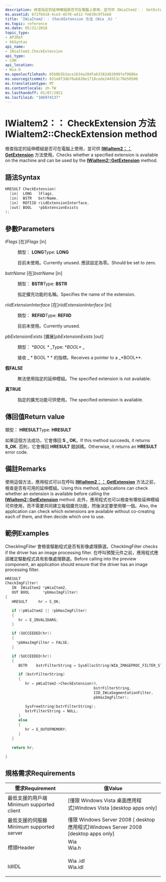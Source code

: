 ```yaml
---
description: 檢查指定的延伸模組是否可在電腦上使用，並可供 IWiaItem2：： GetExtension 方法使用。
ms.assetid: 672f6418-4ce3-4570-a412-fe639c9f5eb8
title: 'IWiaItem2：： CheckExtension 方法 (Wia .h) '
ms.topic: reference
ms.date: 05/31/2018
topic_type:
- APIRef
- kbSyntax
api_name:
- IWiaItem2.CheckExtension
api_type:
- COM
api_location:
- Wia.h
ms.openlocfilehash: 65b0b5b3ace1634a20dfa63382d82099fef0686e
ms.sourcegitcommit: 831e8f3db78ab820e1710cede244553c70e50500
ms.translationtype: MT
ms.contentlocale: zh-TW
ms.lasthandoff: 01/07/2021
ms.locfileid: "106974137"
---
```

# <a name="iwiaitem2checkextension-method"></a><span data-ttu-id="4a610-103">IWiaItem2：： CheckExtension 方法</span><span class="sxs-lookup"><span data-stu-id="4a610-103">IWiaItem2::CheckExtension method</span></span>

<span data-ttu-id="4a610-104">檢查指定的延伸模組是否可在電腦上使用，並可供 [**IWiaItem2：： GetExtension**](-wia-iwiaitem2-getextension.md) 方法使用。</span><span class="sxs-lookup"><span data-stu-id="4a610-104">Checks whether a specified extension is available on the machine and can be used by the [**IWiaItem2::GetExtension**](-wia-iwiaitem2-getextension.md) method.</span></span>

## <a name="syntax"></a><span data-ttu-id="4a610-105">語法</span><span class="sxs-lookup"><span data-stu-id="4a610-105">Syntax</span></span>


```C++
HRESULT CheckExtension(
  [in]  LONG   lFlags,
  [in]  BSTR   bstrName,
  [in]  REFIID riidExtensionInterface,
  [out] BOOL   *pbExtensionExists
);
```



## <a name="parameters"></a><span data-ttu-id="4a610-106">參數</span><span class="sxs-lookup"><span data-stu-id="4a610-106">Parameters</span></span>

<dl> <dt>

<span data-ttu-id="4a610-107">*lFlags* \[在\]</span><span class="sxs-lookup"><span data-stu-id="4a610-107">*lFlags* \[in\]</span></span>
</dt> <dd>

<span data-ttu-id="4a610-108">類型： **LONG**</span><span class="sxs-lookup"><span data-stu-id="4a610-108">Type: **LONG**</span></span>

<span data-ttu-id="4a610-109">目前未使用。</span><span class="sxs-lookup"><span data-stu-id="4a610-109">Currently unused.</span></span> <span data-ttu-id="4a610-110">應該設定為零。</span><span class="sxs-lookup"><span data-stu-id="4a610-110">Should be set to zero.</span></span>

</dd> <dt>

<span data-ttu-id="4a610-111">*bstrName* \[在\]</span><span class="sxs-lookup"><span data-stu-id="4a610-111">*bstrName* \[in\]</span></span>
</dt> <dd>

<span data-ttu-id="4a610-112">類型： **BSTR**</span><span class="sxs-lookup"><span data-stu-id="4a610-112">Type: **BSTR**</span></span>

<span data-ttu-id="4a610-113">指定擴充功能的名稱。</span><span class="sxs-lookup"><span data-stu-id="4a610-113">Specifies the name of the extension.</span></span>

</dd> <dt>

<span data-ttu-id="4a610-114">*riidExtensionInterface* \[在\]</span><span class="sxs-lookup"><span data-stu-id="4a610-114">*riidExtensionInterface* \[in\]</span></span>
</dt> <dd>

<span data-ttu-id="4a610-115">類型： **REFIID**</span><span class="sxs-lookup"><span data-stu-id="4a610-115">Type: **REFIID**</span></span>

<span data-ttu-id="4a610-116">目前未使用。</span><span class="sxs-lookup"><span data-stu-id="4a610-116">Currently unused.</span></span>

</dd> <dt>

<span data-ttu-id="4a610-117">*pbExtensionExists* \[擴展\]</span><span class="sxs-lookup"><span data-stu-id="4a610-117">*pbExtensionExists* \[out\]</span></span>
</dt> <dd>

<span data-ttu-id="4a610-118">類型： \**BOOL \** _</span><span class="sxs-lookup"><span data-stu-id="4a610-118">Type: \**BOOL\** _</span></span>

<span data-ttu-id="4a610-119">接收 _ \* BOOL \* \* 的指標。</span><span class="sxs-lookup"><span data-stu-id="4a610-119">Receives a pointer to a _\*BOOL\*\*.</span></span>

<dt>

<span id="FALSE"></span><span id="false"></span>

<span data-ttu-id="4a610-120"><span id="FALSE"></span><span id="false"></span>**假**</span><span class="sxs-lookup"><span data-stu-id="4a610-120"><span id="FALSE"></span><span id="false"></span>**FALSE**</span></span>


</dt> <dd>

<span data-ttu-id="4a610-121">無法使用指定的延伸模組。</span><span class="sxs-lookup"><span data-stu-id="4a610-121">The specified extension is not available.</span></span>

</dd> <dt>

<span id="TRUE"></span><span id="true"></span>

<span data-ttu-id="4a610-122"><span id="TRUE"></span><span id="true"></span>**真**</span><span class="sxs-lookup"><span data-stu-id="4a610-122"><span id="TRUE"></span><span id="true"></span>**TRUE**</span></span>


</dt> <dd>

<span data-ttu-id="4a610-123">指定的擴充功能可供使用。</span><span class="sxs-lookup"><span data-stu-id="4a610-123">The specified extension is available.</span></span>

</dd> </dl> </dd> </dl>

## <a name="return-value"></a><span data-ttu-id="4a610-124">傳回值</span><span class="sxs-lookup"><span data-stu-id="4a610-124">Return value</span></span>

<span data-ttu-id="4a610-125">類型： **HRESULT**</span><span class="sxs-lookup"><span data-stu-id="4a610-125">Type: **HRESULT**</span></span>

<span data-ttu-id="4a610-126">如果這個方法成功，它會傳回 **S \_ OK**。</span><span class="sxs-lookup"><span data-stu-id="4a610-126">If this method succeeds, it returns **S\_OK**.</span></span> <span data-ttu-id="4a610-127">否則，它會傳回 **HRESULT** 錯誤碼。</span><span class="sxs-lookup"><span data-stu-id="4a610-127">Otherwise, it returns an **HRESULT** error code.</span></span>

## <a name="remarks"></a><span data-ttu-id="4a610-128">備註</span><span class="sxs-lookup"><span data-stu-id="4a610-128">Remarks</span></span>

<span data-ttu-id="4a610-129">使用這個方法，應用程式可以在呼叫 [**IWiaItem2：： GetExtension**](-wia-iwiaitem2-getextension.md) 方法之前，檢查是否有可用的延伸模組。</span><span class="sxs-lookup"><span data-stu-id="4a610-129">Using this method, applications can check whether an extension is available before calling the [**IWiaItem2::GetExtension**](-wia-iwiaitem2-getextension.md) method.</span></span> <span data-ttu-id="4a610-130">此外，應用程式也可以檢查有哪些延伸模組可供使用，而不需要共同建立每個擴充功能，然後決定要使用哪一個。</span><span class="sxs-lookup"><span data-stu-id="4a610-130">Also, the application can check which extensions are available without co-creating each of them, and then decide which one to use.</span></span>

## <a name="examples"></a><span data-ttu-id="4a610-131">範例</span><span class="sxs-lookup"><span data-stu-id="4a610-131">Examples</span></span>

<span data-ttu-id="4a610-132">CheckImgFilter 會檢查驅動程式是否有影像處理篩選。</span><span class="sxs-lookup"><span data-stu-id="4a610-132">CheckImgFilter checks if the driver has an image processing filter.</span></span> <span data-ttu-id="4a610-133">在呼叫預覽元件之前，應用程式應該確定驅動程式具有影像處理篩選。</span><span class="sxs-lookup"><span data-stu-id="4a610-133">Before calling into the preview component, an application should ensure that the driver has an image processing filter.</span></span>


```C++
HRESULT
CheckImgFilter(
   IN  IWiaItem2 *pWiaItem2,
   OUT BOOL      *pbHasImgFilter)
{
   HRESULT     hr = S_OK;

   if (!pWiaItem2 || !pbHasImgFilter)
   {
      hr = E_INVALIDARG;
   }

   if (SUCCEEDED(hr))
   {
     *pbHasImgFilter = FALSE;
   }

   if (SUCCEEDED(hr))
   {
      BSTR    bstrFilterString = SysAllocString(WIA_IMAGEPROC_FILTER_STR);

      if (bstrFilterString)
      {
         hr = pWiaItem2->CheckExtension(0,
                                        bstrFilterString,
                                        IID_IWiaSegmentationFilter,
                                        pbHasImgFilter);

         SysFreeString(bstrFilterString);
         bstrFilterString = NULL;
      }
      else
      {
         hr = E_OUTOFMEMORY;
      }
   }

   return hr;

}
```



## <a name="requirements"></a><span data-ttu-id="4a610-134">規格需求</span><span class="sxs-lookup"><span data-stu-id="4a610-134">Requirements</span></span>



| <span data-ttu-id="4a610-135">需求</span><span class="sxs-lookup"><span data-stu-id="4a610-135">Requirement</span></span> | <span data-ttu-id="4a610-136">值</span><span class="sxs-lookup"><span data-stu-id="4a610-136">Value</span></span> |
|-------------------------------------|------------------------------------------------------------------------------------|
| <span data-ttu-id="4a610-137">最低支援的用戶端</span><span class="sxs-lookup"><span data-stu-id="4a610-137">Minimum supported client</span></span><br/> | <span data-ttu-id="4a610-138">\[僅限 Windows Vista 桌面應用程式\]</span><span class="sxs-lookup"><span data-stu-id="4a610-138">Windows Vista \[desktop apps only\]</span></span><br/>                                     |
| <span data-ttu-id="4a610-139">最低支援的伺服器</span><span class="sxs-lookup"><span data-stu-id="4a610-139">Minimum supported server</span></span><br/> | <span data-ttu-id="4a610-140">僅限 Windows Server 2008 \[ desktop 應用程式\]</span><span class="sxs-lookup"><span data-stu-id="4a610-140">Windows Server 2008 \[desktop apps only\]</span></span><br/>                               |
| <span data-ttu-id="4a610-141">標頭</span><span class="sxs-lookup"><span data-stu-id="4a610-141">Header</span></span><br/>                   | <dl> <span data-ttu-id="4a610-142"><dt>Wia</dt></span><span class="sxs-lookup"><span data-stu-id="4a610-142"><dt>Wia.h</dt></span></span> </dl>   |
| <span data-ttu-id="4a610-143">Idl</span><span class="sxs-lookup"><span data-stu-id="4a610-143">IDL</span></span><br/>                      | <dl> <span data-ttu-id="4a610-144"><dt>Wia .idl</dt></span><span class="sxs-lookup"><span data-stu-id="4a610-144"><dt>Wia.idl</dt></span></span> </dl> |



 

 




